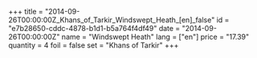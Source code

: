 +++
title = "2014-09-26T00:00:00Z_Khans_of_Tarkir_Windswept_Heath_[en]_false"
id = "e7b28650-cddc-4878-b1d1-b5a764f4df49"
date = "2014-09-26T00:00:00Z"
name = "Windswept Heath"
lang = ["en"]
price = "17.39"
quantity = 4
foil = false
set = "Khans of Tarkir"
+++
